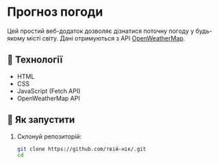# Прогноз погоди

Цей простий веб-додаток дозволяє дізнатися поточну погоду у будь-якому місті світу. Дані отримуються з API [OpenWeatherMap](https://openweathermap.org/).

## 🔧 Технології

- HTML
- CSS
- JavaScript (Fetch API)
- OpenWeatherMap API

## 🚀 Як запустити

1. Склонуй репозиторій:
   ```bash
   git clone https://github.com/твій-нік/.git
   cd 
